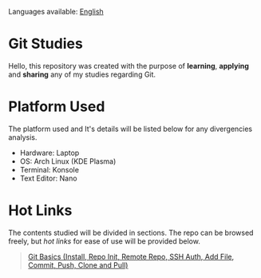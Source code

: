 Languages available: [English](README.md)

# Git Studies

Hello, this repository was created with the purpose of **learning**, **applying** and **sharing** any of my studies regarding Git.

# Platform Used

The platform used and It's details will be listed below for any divergencies analysis.

* Hardware: Laptop
* OS: Arch Linux (KDE Plasma)
* Terminal: Konsole
* Text Editor: Nano

# Hot Links

The contents studied will be divided in sections. The repo can be browsed freely, but *hot links* for ease of use will be provided below.

> [Git Basics (Install, Repo Init, Remote Repo, SSH Auth, Add File, Commit, Push, Clone and Pull)](English/git-basics.md)
